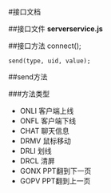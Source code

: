 #接口文档

##接口文件
**serverservice.js**

##接口方法
	connect();
	
	send(type, uid, value);
	
##send方法

###方法类型
- ONLI 客户端上线
- ONFL 客户端下线
- CHAT 聊天信息
- DRMV 鼠标移动
- DRLI 划线
- DRCL 清屏
- GONX PPT翻到下一页
- GOPV PPT翻到上一页

